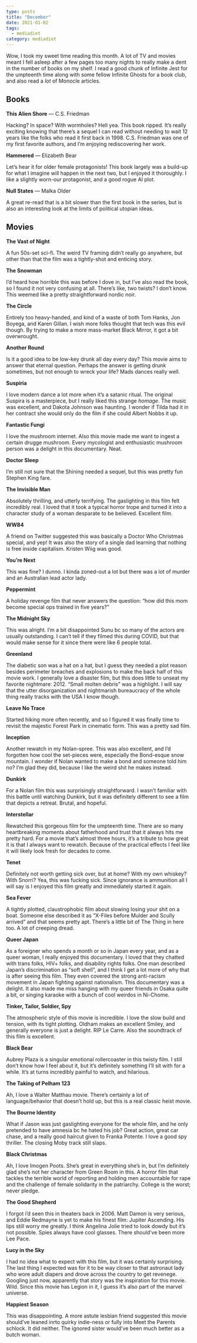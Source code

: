 ```yaml
---
type: posts
title: "December"
date: 2021-01-02
tags:
  - mediadiet
category: mediadiet
---
```


Wow, I took my sweet time reading this month. A lot of TV and movies meant I fell asleep after a few pages too many nights to really make a dent in the number of books on my shelf. I read a good chunk of Infinite Jest for the umpteenth time along with some fellow Infinite Ghosts for a book club, and also read a _lot_ of Monocle articles.
<!--more-->

## Books

**This Alien Shore** — C.S. Friedman 

Hacking? In space? With wormholes? Hell yea. This book ripped. It’s really exciting knowing that there’s a sequel I can read without needing to wait 12 years like the folks who read it first back in 1998. C.S. Friedman was one of my first favorite authors, and I’m enjoying rediscovering her work.

**Hammered** — Elizabeth Bear

Let’s hear it for older female protagonists! This book largely was a build-up for what I imagine will happen in the next two, but I enjoyed it thoroughly. I like a slightly worn-our protagonist, and a good rogue AI plot. 

**Null States** — Malka Older

A great re-read that is a bit slower than the first book in the series, but is also an interesting look at the limits of political utopian ideas.

## Movies

**The Vast of Night**

A fun 50s-set sci-fi. The weird TV framing didn’t really go anywhere, but other than that the film was a tightly-shot and enticing story.

**The Snowman**

I’d heard how horrible this was before I dove in, but I’ve also read the book, so I found it not very confusing at all. There’s like, two twists? I don’t know. This weemed like a pretty straightforward nordic noir.

**The Circle**

Entirely too heavy-handed, and kind of a waste of both Tom Hanks, Jon Boyega, and Karen Gillan. I wish more folks thought that tech was this evil though. By trying to make a more mass-market Black Mirror, it got a bit overwrought.

**Another Round**

Is it a good idea to be low-key drunk all day every day? This movie aims to answer that eternal question. Perhaps the answer is getting drunk sometimes, but not enough to wreck your life? Mads dances really well.

**Suspiria**

I love modern dance a lot more when it’s a satanic ritual. The original Suspira is a masterpiece, but I really liked this strange _homage_. The music was excellent, and Dakota Johnson was haunting. I wonder if Tilda had it in her contract she would only do the film if she could Albert Nobbs it up.

**Fantastic Fungi**

I love the mushroom internet. Also this movie made me want to ingest a certain drugge mushroom. Every mycologist and enthusiastic mushroom person was a delight in this documentary. Neat.

**Doctor Sleep**

I’m still not sure that the Shining needed a sequel, but this was pretty fun Stephen King fare. 

**The Invisible Man**

Absolutely thrilling, and utterly terrifying. The gaslighting in this film felt incredibly real. I loved that it took a typical horror trope and turned it into a character study of a woman desparate to be believed. Excellent film.

**WW84**

A friend on Twitter suggested this was basically a Doctor Who Christmas special, and yep! It was also the story of a single dad learning that nothing is free inside capitalism. Kristen Wiig was good.

**You’re Next**

This was fine? I dunno. I kinda zoned-out a lot but there was a lot of murder and an Australian lead actor lady.

**Peppermint**

A holiday revenge film that never answers the question: “how did this mom become special ops trained in five years?”

**The Midnight Sky**

This was alright. I’m a bit disappointed Sunu bc so many of the actors are usually outstanding. I can’t tell if they filmed this during COVID, but that would make sense for it since there were like 6 people total.

**Greenland**

The diabetic son was a hat on a hat, but I guess they needed a plot reason besides perimeter breaches and explosions to make the back half of this movie work.  I generally love a disaster film, but this does little to unseat my favorite nightmare: 2012. “Small molten debris” was a highlight. I will say that the utter disorganization and nightmarish bureaucracy of the whole thing really tracks with the USA I know though. 

**Leave No Trace**

Started hiking more often recently, and so I figured it was finally time to revisit the majestic Forest Park in cinematic form. This was a pretty sad film.

**Inception**

Another rewatch in my Nolan-spree. This was also excellent, and I’d forgotten how cool the set-pieces were, especially the Bond-esque snow mountain. I wonder if Nolan wanted to make a bond and someone told him no? I’m glad they did, because I like the weird shit he makes instead.

**Dunkirk**

For a Nolan film this was surprisingly straightforward. I wasn’t familiar with this battle until watching Dunkirk, but it was definitely different to see a film that depicts a retreat. Brutal, and hopeful.

**Interstellar**

Rewatched this gorgeous film for the umpteenth time. There are so many heartbreaking moments about fatherhood and trust that it always hits me pretty hard. For a movie that’s almost three hours, it’s a tribute to how great it is that I always want to rewatch. Because of the practical effects I feel like it will likely look fresh for decades to come.

**Tenet**

Definitely not worth getting sick over, but at home? With my own whiskey? With Snorri? Yea, this was fucking sick. Since ignorance is ammunition all I will say is I enjoyed this film greatly and immediately started it again.

**Sea Fever**

A tightly plotted, claustrophobic film about slowing losing your shit on a boat. Someone else described it as “X-Files before Mulder and Scully arrived” and that seems pretty apt. There’s a little bit of The Thing in here too. A lot of creeping dread.

**Queer Japan**

As a foreigner who spends a month or so in Japan every year, and as a queer woman, I really enjoyed this documentary. I loved that they chatted with trans folks, HIV+ folks, and disability rights folks. One man described Japan’s discrimination as “soft shell”, and I think I get a lot more of why that is after seeing this film. They even covered the strong anti-racism movement in Japan fighting against nationalism. This documentary was a delight. It also made me miss hanging with my queer friends in Osaka quite a bit, or singing karaoke with a bunch of cool weirdos in Ni-Chome.

**Tinker, Tailor, Soldier, Spy**

The atmospheric style of this movie is incredible. I love the slow build and tension, with its tight plotting. Oldham makes an excellent Smiley, and generally everyone is just a delight. RIP Le Carre. Also the soundtrack of this film is excellent.

**Black Bear**

Aubrey Plaza is a singular emotional rollercoaster in this twisty film. I still don’t know how I feel about it, but it’s definitely something I’ll sit with for a while. It’s at turns incredibly painful to watch, and hilarious.

**The Taking of Pelham 123**

Ah, I love a Walter Matthau movie. There’s certainly a lot of language/behavior that doesn’t hold up, but this is a real classic heist movie.

**The Bourne Identity**

What if Jason was just gaslighting everyone for the whole film, and he only pretended to have amnesia bc he hated his job? Great action, great car chase, and a really good haircut given to Franka Potente. I love a good spy thriller. The closing Moby track still slaps.

**Black Christmas**

Ah, I love Imogen Poots. She’s great in everything she’s in, but I’m definitely glad she’s not her character from Green Room in this. A horror film that tackles the terrible world of reporting and holding men accountable for rape and the challenge of female solidarity in the patriarchy. College is the worst; never pledge.

**The Good Shepherd**

I forgot i’d seen this in theaters back in 2006. Matt Damon is very serious, and Eddie Redmayne is yet to make his finest film: Jupiter Ascending. His lips still worry me greatly. I think Angelina Jolie tried to look dowdy but it’s not possible. Spies always have cool glasses. There should’ve been more Lee Pace.

**Lucy in the Sky**

I had no idea what to expect with this film, but it was certainly surprising. The last thing I expected was for it to be way closer to that astronaut lady who wore adult diapers and drove across the country to get revenege. Googling just now, apparently that story was the inspiration for this movie. Wild. Since this movie has Legion in it, I guess it’s also part of the marvel universe.

**Happiest Season**

This was disappointing. A more astute lesbian friend suggested this movie should’ve leaned inrto quirky indie-ness or fully into Meet the Parents schlock. It did neither. The ignored sister would’ve been much better as a butch woman.